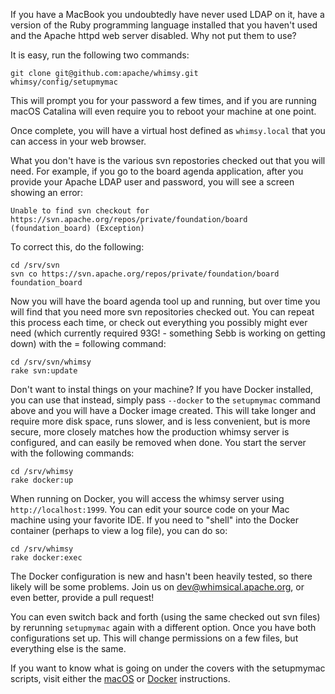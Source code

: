 If you have a MacBook you undoubtedly have never used LDAP on it, have a
version of the Ruby programming language installed that you haven't used and
the Apache httpd web server disabled.  Why not put them to use?

It is easy, run the following two commands:

    git clone git@github.com:apache/whimsy.git
    whimsy/config/setupmymac

This will prompt you for your password a few times, and if you are running
macOS Catalina will even require you to reboot your machine at one point.

Once complete, you will have a virtual host defined as `whimsy.local` that
you can access in your web browser.

What you don't have is the various svn repostories checked out that you will
need.  For example, if you go to the board agenda application, after you provide your Apache LDAP user and password, you will see a screen showing an error:

    Unable to find svn checkout for https://svn.apache.org/repos/private/foundation/board (foundation_board) (Exception)

To correct this, do the following:

    cd /srv/svn
    svn co https://svn.apache.org/repos/private/foundation/board foundation_board

Now you will have the board agenda tool up and running, but over time you will
find that you need more svn repositories checked out.  You can repeat this
process each time, or check out everything you possibly might ever need (which
currently required 93G! - something Sebb is working on getting down) with the =
following command:

    cd /srv/svn/whimsy
    rake svn:update

Don't want to instal things on your machine?  If you have Docker installed, you
can use that instead, simply pass `--docker` to the `setupmymac` command above
and you will have a Docker image created.  This will take longer and require
more disk space, runs slower, and is less convenient, but is more secure, more
closely matches how the production whimsy server is configured, and can easily
be removed when done.  You start the server with the following commands:

    cd /srv/whimsy
    rake docker:up

When running on Docker, you will access the whimsy server using
`http://localhost:1999`.  You can edit your source code on your Mac machine
using your favorite IDE.  If you need to "shell" into the Docker container
(perhaps to view a log file), you can do so:

    cd /srv/whimsy
    rake docker:exec

The Docker configuration is new and hasn't been heavily tested, so there
likely will be some problems.  Join us on
[dev@whimsical.apache.org](https://lists.apache.org/list.html?dev@whimsical.apache.org), or even better, provide a pull request!

You can even switch back and forth (using the same checked out svn files) by
rerunning `setupmymac` again with a different option.  Once you have both
configurations set up.   This will change permissions on a few files, but
everything else is the same.

If you want to know what is going on under the covers with the setupmymac
scripts, visit either the [macOS](./MACOSX.md) or [Docker](./DOCKER.md)
instructions.
